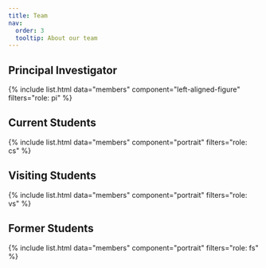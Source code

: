 ```yaml
---
title: Team
nav:
  order: 3
  tooltip: About our team
---
```


## Principal Investigator
{% include list.html data="members" component="left-aligned-figure" filters="role: pi" %}


## Current Students
{% include list.html data="members" component="portrait" filters="role: cs" %}


## Visiting Students
{% include list.html data="members" component="portrait" filters="role: vs" %}

## Former Students
{% include list.html data="members" component="portrait" filters="role: fs" %}


